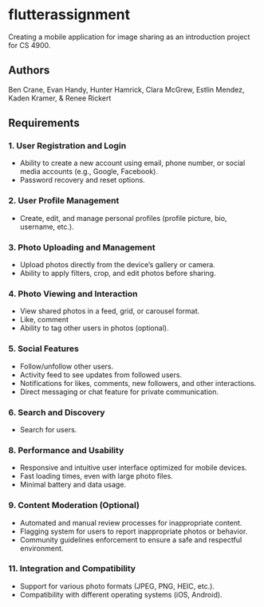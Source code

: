# flutterassignment

Creating a mobile application for image sharing as an introduction project for CS 4900. 

## Authors
Ben Crane, Evan Handy, Hunter Hamrick, Clara McGrew, Estlin Mendez, Kaden Kramer, & Renee Rickert

## Requirements

### 1. User Registration and Login
- Ability to create a new account using email, phone number, or social media accounts (e.g., Google, Facebook).
- Password recovery and reset options.
### 2. User Profile Management
- Create, edit, and manage personal profiles (profile picture, bio, username, etc.).
### 3. Photo Uploading and Management
- Upload photos directly from the device’s gallery or camera.
- Ability to apply filters, crop, and edit photos before sharing.
### 4. Photo Viewing and Interaction
- View shared photos in a feed, grid, or carousel format.
- Like, comment
- Ability to tag other users in photos (optional).
### 5. Social Features
- Follow/unfollow other users.
- Activity feed to see updates from followed users.
- Notifications for likes, comments, new followers, and other interactions.
- Direct messaging or chat feature for private communication.
### 6. Search and Discovery
- Search for users.
### 8. Performance and Usability
- Responsive and intuitive user interface optimized for mobile devices.
- Fast loading times, even with large photo files.
- Minimal battery and data usage.
### 9. Content Moderation (Optional)
- Automated and manual review processes for inappropriate content.
- Flagging system for users to report inappropriate photos or behavior.
- Community guidelines enforcement to ensure a safe and respectful environment.
### 11. Integration and Compatibility
- Support for various photo formats (JPEG, PNG, HEIC, etc.).
- Compatibility with different operating systems (iOS, Android).
